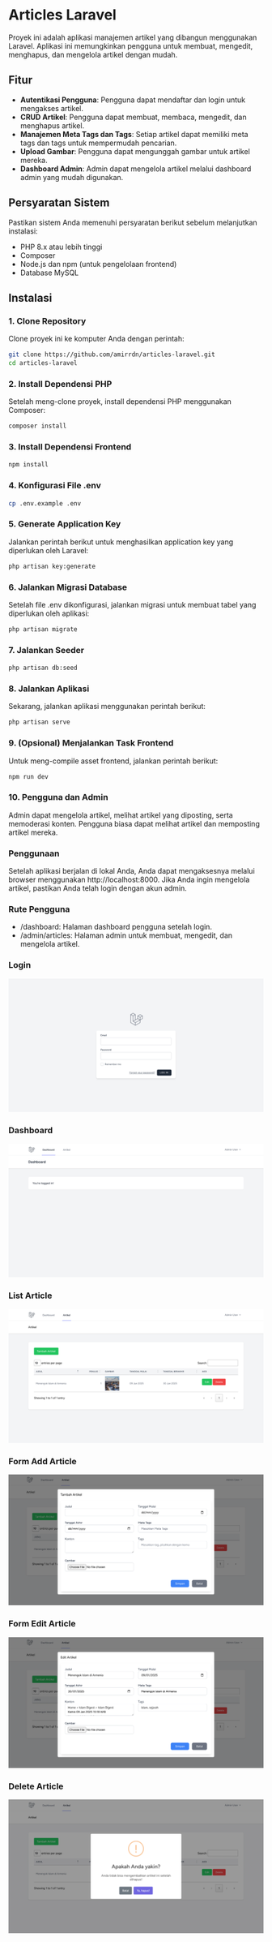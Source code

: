 # Articles Laravel

Proyek ini adalah aplikasi manajemen artikel yang dibangun menggunakan Laravel. Aplikasi ini memungkinkan pengguna untuk membuat, mengedit, menghapus, dan mengelola artikel dengan mudah.

## Fitur
- **Autentikasi Pengguna**: Pengguna dapat mendaftar dan login untuk mengakses artikel.
- **CRUD Artikel**: Pengguna dapat membuat, membaca, mengedit, dan menghapus artikel.
- **Manajemen Meta Tags dan Tags**: Setiap artikel dapat memiliki meta tags dan tags untuk mempermudah pencarian.
- **Upload Gambar**: Pengguna dapat mengunggah gambar untuk artikel mereka.
- **Dashboard Admin**: Admin dapat mengelola artikel melalui dashboard admin yang mudah digunakan.

## Persyaratan Sistem
Pastikan sistem Anda memenuhi persyaratan berikut sebelum melanjutkan instalasi:

- PHP 8.x atau lebih tinggi
- Composer
- Node.js dan npm (untuk pengelolaan frontend)
- Database MySQL

## Instalasi

### 1. Clone Repository
Clone proyek ini ke komputer Anda dengan perintah:

```bash
git clone https://github.com/amirrdn/articles-laravel.git
cd articles-laravel
```

### 2. Install Dependensi PHP
Setelah meng-clone proyek, install dependensi PHP menggunakan Composer:

```bash
composer install
```

### 3. Install Dependensi Frontend

```bash
npm install
```
### 4. Konfigurasi File .env

```bash
cp .env.example .env
```

### 5. Generate Application Key
Jalankan perintah berikut untuk menghasilkan application key yang diperlukan oleh Laravel:

```bash
php artisan key:generate
```

### 6. Jalankan Migrasi Database
Setelah file .env dikonfigurasi, jalankan migrasi untuk membuat tabel yang diperlukan oleh aplikasi:

```bash
php artisan migrate
```
### 7. Jalankan Seeder
```bash
php artisan db:seed
```

### 8. Jalankan Aplikasi
Sekarang, jalankan aplikasi menggunakan perintah berikut:

```bash
php artisan serve
```

### 9. (Opsional) Menjalankan Task Frontend
Untuk meng-compile asset frontend, jalankan perintah berikut:

```bash
npm run dev
```

### 10. Pengguna dan Admin
Admin dapat mengelola artikel, melihat artikel yang diposting, serta memoderasi konten.
Pengguna biasa dapat melihat artikel dan memposting artikel mereka.

### Penggunaan
Setelah aplikasi berjalan di lokal Anda, Anda dapat mengaksesnya melalui browser menggunakan http://localhost:8000. Jika Anda ingin mengelola artikel, pastikan Anda telah login dengan akun admin.

### Rute Pengguna
* /dashboard: Halaman dashboard pengguna setelah login.
* /admin/articles: Halaman admin untuk membuat, mengedit, dan mengelola artikel.


### Login
![Login](public/login.png)


### Dashboard
![Dashboard](public/dashboard.png)

### List Article
![Article List](public/article-index.png)

### Form Add Article
![Article](public/form-add-article.png)

### Form Edit Article
![Article](public/form-edit-article.png)

### Delete Article
![Article](public/delete-article.png)

